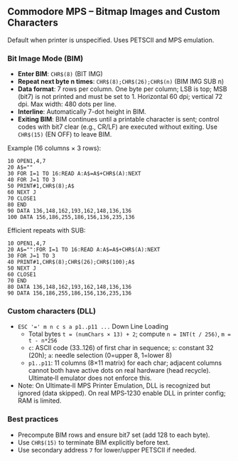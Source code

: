 ## Commodore MPS – Bitmap Images and Custom Characters

Default when printer is unspecified. Uses PETSCII and MPS emulation.

### Bit Image Mode (BIM)
- **Enter BIM**: `CHR$(8)` (BIT IMG)
- **Repeat next byte n times**: `CHR$(8);CHR$(26);CHR$(n)` (BIM IMG SUB n)
- **Data format**: 7 rows per column. One byte per column; LSB is top; MSB (bit7) is not printed and must be set to 1. Horizontal 60 dpi; vertical 72 dpi. Max width: 480 dots per line.
- **Interline**: Automatically 7-dot height in BIM.
- **Exiting BIM**: BIM continues until a printable character is sent; control codes with bit7 clear (e.g., CR/LF) are executed without exiting. Use `CHR$(15)` (EN OFF) to leave BIM.

Example (16 columns × 3 rows):
```basic
10 OPEN1,4,7
20 A$=""
30 FOR I=1 TO 16:READ A:A$=A$+CHR$(A):NEXT
40 FOR J=1 TO 3
50 PRINT#1,CHR$(8);A$
60 NEXT J
70 CLOSE1
80 END
90 DATA 136,148,162,193,162,148,136,136
100 DATA 156,186,255,186,156,136,235,136
```

Efficient repeats with SUB:
```basic
10 OPEN1,4,7
20 A$="":FOR I=1 TO 16:READ A:A$=A$+CHR$(A):NEXT
30 FOR J=1 TO 3
40 PRINT#1,CHR$(8);CHR$(26);CHR$(100);A$
50 NEXT J
60 CLOSE1
70 END
80 DATA 136,148,162,193,162,148,136,136
90 DATA 156,186,255,186,156,136,235,136
```

### Custom characters (DLL)
- `ESC '=' m n c s a p1..p11 ...` Down Line Loading
  - Total bytes `t = (numChars × 13) + 2`; compute `n = INT(t / 256)`, `m = t - n*256`
  - `c`: ASCII code (33..126) of first char in sequence; `s`: constant 32 (20h); `a`: needle selection (0=upper 8, 1=lower 8)
  - `p1..p11`: 11 columns (8×11 matrix) for each char; adjacent columns cannot both have active dots on real hardware (head recycle). Ultimate‑II emulator does not enforce this.
- Note: On Ultimate‑II MPS Printer Emulation, DLL is recognized but ignored (data skipped). On real MPS‑1230 enable DLL in printer config; RAM is limited.

### Best practices
- Precompute BIM rows and ensure bit7 set (add 128 to each byte).
- Use `CHR$(15)` to terminate BIM explicitly before text.
- Use secondary address `7` for lower/upper PETSCII if needed.
